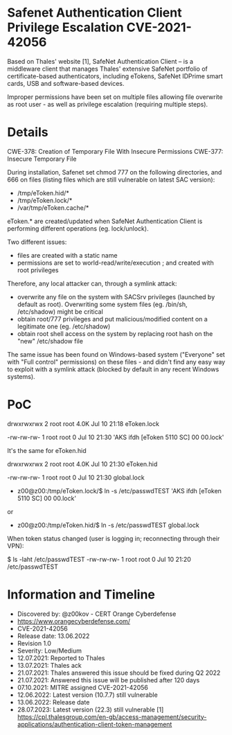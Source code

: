 # Safenet Authentication Client Privilege Escalation CVE-2021-42056

Based on Thales' website [1], SafeNet Authentication Client – is a middleware client that manages Thales' extensive SafeNet portfolio of certificate-based authenticators, including eTokens, SafeNet IDPrime smart cards, USB and software-based devices.

Improper permissions have been set on multiple files allowing file overwrite as root user - as well as privilege escalation (requiring multiple steps).

# Details

CWE-378: Creation of Temporary File With Insecure Permissions
CWE-377: Insecure Temporary File

During installation, Safenet set chmod 777 on the following directories, and 666 on files (listing files which are still vulnerable on latest SAC version):
- /tmp/eToken.hid/*
- /tmp/eToken.lock/*
- /var/tmp/eToken.cache/*

eToken.* are created/updated when SafeNet Authentication Client is performing different operations (eg. lock/unlock).

Two different issues:
- files are created with a static name
- permissions are set to world-read/write/execution ; and created with root privileges

Therefore, any local attacker can, through a symlink attack:
- overwrite any file on the system with SACSrv privileges (launched by default as root). Overwriting some system files (eg. /bin/sh, /etc/shadow) might be critical
- obtain root/777 privileges and put malicious/modified content on a legitimate one (eg. /etc/shadow)
- obtain root shell access on the system by replacing root hash on the "new" /etc/shadow file

The same issue has been found on Windows-based system ("Everyone" set with "Full control" permissions) on these files - and didn't find any easy way to exploit with a symlink attack (blocked by default in any recent Windows systems).

# PoC
drwxrwxrwx 2 root root 4.0K Jul 10 21:18 eToken.lock

-rw-rw-rw- 1 root root 0 Jul 10 21:30 'AKS ifdh [eToken 5110 SC] 00 00.lock'

It's the same for eToken.hid

drwxrwxrwx 2 root root 4.0K Jul 10 21:30 eToken.hid

-rw-rw-rw- 1 root root 0 Jul 10 21:30 global.lock

- z00@z00:/tmp/eToken.lock/$ ln -s /etc/passwdTEST 'AKS ifdh [eToken 5110 SC] 00 00.lock'

or

- z00@z00:/tmp/eToken.hid/$ ln -s /etc/passwdTEST global.lock

When token status changed (user is logging in; reconnecting through their VPN):

$ ls -laht /etc/passwdTEST
-rw-rw-rw- 1 root root 0 Jul 10 21:20 /etc/passwdTEST


# Information and Timeline
- Discovered by: @z00kov - CERT Orange Cyberdefense
- https://www.orangecyberdefense.com/
- CVE-2021-42056
- Release date: 13.06.2022
- Revision 1.0
- Severity: Low/Medium
- 12.07.2021: Reported to Thales
- 13.07.2021: Thales ack
- 21.07.2021: Thales answered this issue should be fixed during Q2 2022
- 21.07.2021: Answered this issue will be published after 120 days
- 07.10.2021: MITRE assigned CVE-2021-42056
- 12.06.2022: Latest version (10.7.7) still vulnerable
- 13.06.2022: Release date
- 28.07.2023: Latest version (22.3) still vulnerable
[1] https://cpl.thalesgroup.com/en-gb/access-management/security-applications/authentication-client-token-management
